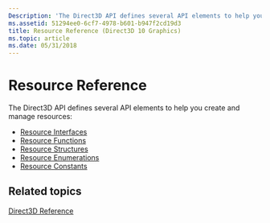 ```yaml
---
Description: 'The Direct3D API defines several API elements to help you create and manage resources:'
ms.assetid: 51294ee0-6cf7-4978-b601-b947f2cd19d3
title: Resource Reference (Direct3D 10 Graphics)
ms.topic: article
ms.date: 05/31/2018
---
```


# Resource Reference

The Direct3D API defines several API elements to help you create and manage resources:

-   [Resource Interfaces](d3d10-graphics-reference-resource-interfaces.md)
-   [Resource Functions](d3d10-graphics-reference-resource-functions.md)
-   [Resource Structures](d3d10-graphics-reference-resource-structures.md)
-   [Resource Enumerations](d3d10-graphics-reference-resource-enums.md)
-   [Resource Constants](d3d10-graphics-reference-resource-constants.md)

## Related topics

<dl> <dt>

[Direct3D Reference](d3d10-graphics-reference-d3d10.md)
</dt> </dl>

 

 



